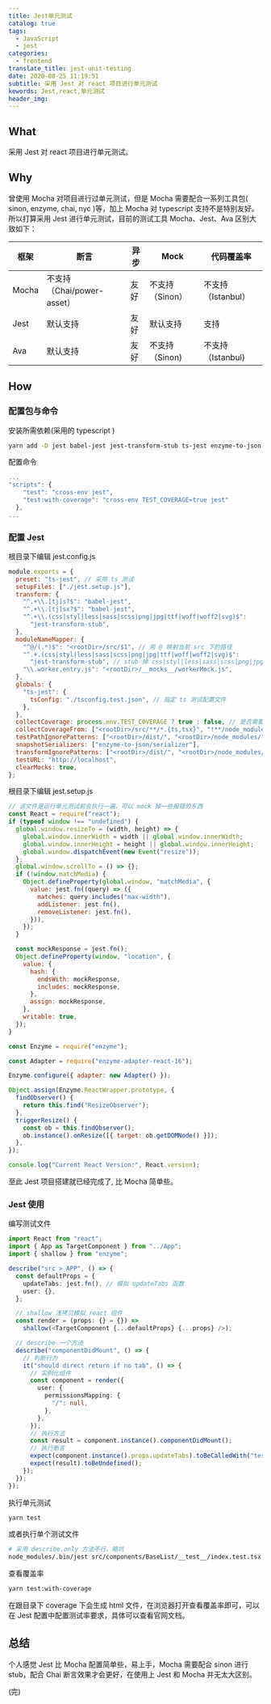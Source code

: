 ```yaml
---
title: Jest单元测试
catalog: true
tags:
  - JavaScript
  - jest
categories:
  - frontend
translate_title: jest-unit-testing
date: 2020-08-25 11:19:51
subtitle: 采用 Jest 对 react 项目进行单元测试
kewords: Jest,react,单元测试
header_img:
---
```


## What

采用 Jest 对 react 项目进行单元测试。

## Why

曾使用 Mocha 对项目进行过单元测试，但是 Mocha 需要配合一系列工具包( sinon, enzyme, chai, nyc )等，加上 Mocha 对 typescript 支持不是特别友好。所以打算采用 Jest 进行单元测试，目前的测试工具 Mocha、Jest、Ava 区别大致如下：

| 框架  | 断言                       | 异步 | Mock            | 代码覆盖率         |
| ----- | -------------------------- | ---- | --------------- | ------------------ |
| Mocha | 不支持（Chai/power-asset） | 友好 | 不支持（Sinon） | 不支持（Istanbul） |
| Jest  | 默认支持                   | 友好 | 默认支持        | 支持               |
| Ava   | 默认支持                   | 友好 | 不支持（Sinon)  | 不支持（Istanbul)  |

## How

### 配置包与命令

安装所需依赖(采用的 typescript )

```bash
yarn add -D jest babel-jest jest-transform-stub ts-jest enzyme-to-json enzyme enzyme-adapter-react-16
```

配置命令

```js
...
"scripts": {
    "test": "cross-env jest",
    "test:with-coverage": "cross-env TEST_COVERAGE=true jest"
  },
...
```

### 配置 Jest

根目录下编辑 jest.config.js

```js
module.exports = {
  preset: "ts-jest", // 采用 ts 测试
  setupFiles: ["./jest.setup.js"],
  transform: {
    "^.+\\.[tj]s?$": "babel-jest",
    "^.+\\.[tj]sx?$": "babel-jest",
    "^.+\\.(css|styl|less|sass|scss|png|jpg|ttf|woff|woff2|svg)$":
      "jest-transform-stub",
  },
  moduleNameMapper: {
    "^@/(.*)$": "<rootDir>/src/$1", // 用 @ 映射当前 src 下的路径
    "^.+.(css|styl|less|sass|scss|png|jpg|ttf|woff|woff2|svg)$":
      "jest-transform-stub", // stub 掉 css|styl|less|sass|scss|png|jpg|ttf|woff|woff2|svg 的测试
    "\\.worker.entry.js": "<rootDir>/__mocks__/workerMock.js",
  },
  globals: {
    "ts-jest": {
      tsConfig: "./tsconfig.test.json", // 指定 ts 测试配置文件
    },
  },
  collectCoverage: process.env.TEST_COVERAGE ? true : false, // 是否需要查看测试覆盖率
  collectCoverageFrom: ["<rootDir>/src/**/*.{ts,tsx}", "!**/node_modules/**"],
  testPathIgnorePatterns: ["<rootDir>/dist/", "<rootDir>/node_modules/"],
  snapshotSerializers: ["enzyme-to-json/serializer"],
  transformIgnorePatterns: ["<rootDir>/dist/", "<rootDir>/node_modules/"],
  testURL: "http://localhost",
  clearMocks: true,
};
```

根目录下编辑 jest.setup.js

```js
// 该文件是运行单元测试前会执行一遍，可以 mock 掉一些报错的东西
const React = require("react");
if (typeof window !== "undefined") {
  global.window.resizeTo = (width, height) => {
    global.window.innerWidth = width || global.window.innerWidth;
    global.window.innerHeight = height || global.window.innerHeight;
    global.window.dispatchEvent(new Event("resize"));
  };
  global.window.scrollTo = () => {};
  if (!window.matchMedia) {
    Object.defineProperty(global.window, "matchMedia", {
      value: jest.fn((query) => ({
        matches: query.includes("max-width"),
        addListener: jest.fn(),
        removeListener: jest.fn(),
      })),
    });
  }

  const mockResponse = jest.fn();
  Object.defineProperty(window, "location", {
    value: {
      hash: {
        endsWith: mockResponse,
        includes: mockResponse,
      },
      assign: mockResponse,
    },
    writable: true,
  });
}

const Enzyme = require("enzyme");

const Adapter = require("enzyme-adapter-react-16");

Enzyme.configure({ adapter: new Adapter() });

Object.assign(Enzyme.ReactWrapper.prototype, {
  findObserver() {
    return this.find("ResizeObserver");
  },
  triggerResize() {
    const ob = this.findObserver();
    ob.instance().onResize([{ target: ob.getDOMNode() }]);
  },
});

console.log("Current React Version:", React.version);
```

至此 Jest 项目搭建就已经完成了, 比 Mocha 简单些。

### Jest 使用

编写测试文件

```ts
import React from "react";
import { App as TargetComponent } from "../App";
import { shallow } from "enzyme";

describe("src > APP", () => {
  const defaultProps = {
    updateTabs: jest.fn(), // 模拟 updateTabs 函数
    user: {},
  };

  // shallow 浅拷贝模拟 react 组件
  const render = (props: {} = {}) =>
    shallow(<TargetComponent {...defaultProps} {...props} />);

  // describe 一个方法
  describe("componentDidMount", () => {
    // 判断行为
    it("should direct return if no tab", () => {
      // 实例化组件
      const component = render({
        user: {
          permissionsMapping: {
            "/": null,
          },
        },
      });
      // 执行方法
      const result = component.instance().componentDidMount();
      // 执行断言
      expect(component.instance().props.updateTabs).toBeCalledWith("test");
      expect(result).toBeUndefined();
    });
  });
});
```

执行单元测试

```bash
yarn test
```

或者执行单个测试文件

```bash
# 采用 describe.only 方法不行，略坑
node_modules/.bin/jest src/components/BaseList/__test__/index.test.tsx
```

查看覆盖率

```bash
yarn test:with-coverage
```

在跟目录下 coverage 下会生成 html 文件，在浏览器打开查看覆盖率即可，可以在 Jest 配置中配置测试率要求，具体可以查看官网文档。

## 总结

个人感觉 Jest 比 Mocha 配置简单些，易上手，Mocha 需要配合 sinon 进行 stub，配合 Chai 断言效果才会更好，在使用上 Jest 和 Mocha 并无太大区别。

(完)
